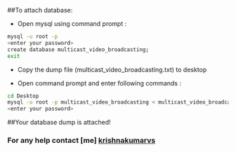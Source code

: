 ##To attach database:

* Open mysql using command prompt :
```sh
mysql -u root -p
<enter your password>
create database multicast_video_broadcasting;
exit
```

* Copy the dump file (multicast_video_broadcasting.txt) to desktop

* Open command prompt and enter following commands :

```sh
cd Desktop
mysql -u root -p multicast_video_broadcasting < multicast_video_broadcasting.txt
<enter your password>
```
##Your database dump is attached!

### For any help contact [me] [krishnakumarvs]
[krishnakumarvs]: <https://krishnakumarvs.com>